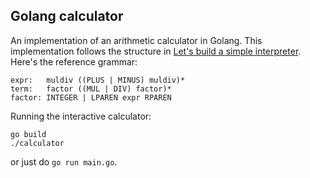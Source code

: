 ## Golang calculator

An implementation of an arithmetic calculator in Golang. This implementation follows the structure in [Let's build a simple interpreter](http://ruslanspivak.com/lsbasi-part6/). Here's the reference grammar:

    expr:   muldiv ((PLUS | MINUS) muldiv)*
    term:   factor ((MUL | DIV) factor)*
    factor: INTEGER | LPAREN expr RPAREN

Running the interactive calculator:

    go build
    ./calculator

or just do `go run main.go`.
